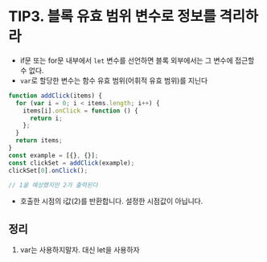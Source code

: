 # TIP3. 블록 유효 범위 변수로 정보를 격리하라

- if문 또는 for문 내부에서 `let` 변수를 선언하면 블록 외부에서는 그 변수에 접근할 수 없다.
- `var`로 할당한 변수는 함수 유효 범위(어휘적 유효 범위)를 지닌다

```js
function addClick(items) {
  for (var i = 0; i < items.length; i++) {
    items[i].onClick = function () {
      return i;
    };
  }
  return items;
}
const example = [{}, {}];
const clickSet = addClick(example);
clickSet[0].onClick();

// 1을 예상했지만 2가 출력된다
```

- 호출한 시점의 i값(2)를 반환합니다. 설정한 시점값이 아닙니다.

## 정리

1. var는 사용하지말자. 대신 let을 사용하자
